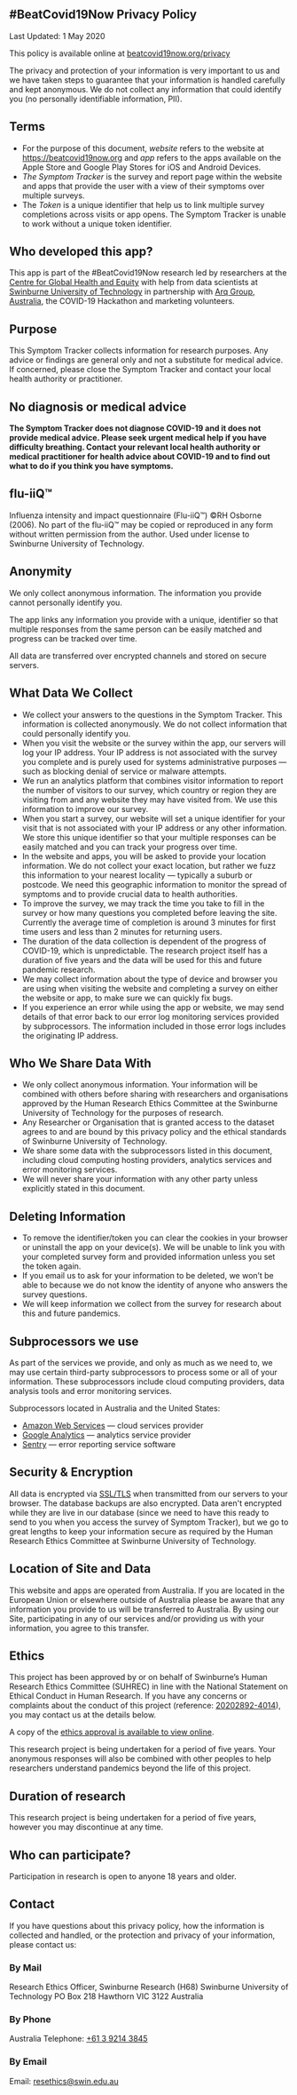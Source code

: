 ## \#BeatCovid19Now Privacy Policy

Last Updated: 1 May 2020

This policy is available online at [beatcovid19now.org/privacy](https://beatcovid19now.org/privacy)

The privacy and protection of your information is very important to us and we have taken steps to guarantee that your information is handled carefully and kept anonymous. We do not collect any information that could identify you (no personally identifiable information, PII).

## Terms

* For the purpose of this document, _website_ refers to the website at https://beatcovid19now.org and _app_ refers to the apps available on the Apple Store and Google Play Stores for iOS and Android Devices.
* _The Symptom Tracker_ is the survey and report page within the website and apps that provide the user with a view of their symptoms over multiple surveys.
* The _Token_ is a unique identifier that help us to link multiple survey completions across visits or app opens. The Symptom Tracker is unable to work without a unique token identifier.

## Who developed this app?

This app is part of the #BeatCovid19Now research led by researchers at the [Centre for Global Health and Equity](https://www.swinburne.edu.au/research/global-health-equity/) with help from data scientists at [Swinburne University of Technology](https://www.swinburne.edu.au/) in partnership with [Arq Group, Australia](https://arq.group/), the COVID-19 Hackathon and marketing volunteers.

## Purpose

This Symptom Tracker collects information for research purposes. Any advice or findings are general only and not a substitute for medical advice. If concerned, please close the Symptom Tracker and contact your local health authority or practitioner.

## No diagnosis or medical advice

**The Symptom Tracker does not diagnose COVID-19 and it does not provide medical advice. Please seek urgent medical help if you have difficulty breathing. Contact your relevant local health authority or medical practitioner for health advice about COVID-19 and to find out what to do if you think you have symptoms.**

## flu-iiQ™
Influenza intensity and impact questionnaire (Flu-iiQ™) ©RH Osborne (2006). No part of the flu-iiQ™ may be copied or reproduced in any form without written permission from the author. Used under license to Swinburne University of Technology.

## Anonymity

We only collect anonymous information. The information you provide cannot personally identify you.

The app links any information you provide with a unique, identifier so that multiple responses from the same person can be easily matched and progress can be tracked over time.

All data are transferred over encrypted channels and stored on secure servers.


## What Data We Collect

* We collect your answers to the questions in the Symptom Tracker. This information is collected anonymously. We do not collect information that could personally identify you.
* When you visit the website or the survey within the app, our servers will log your IP address. Your IP address is not associated with the survey you complete and is purely used for systems administrative purposes — such as blocking denial of service or malware attempts.
* We run an analytics platform that combines visitor information to report the number of visitors to our survey, which country or region they are visiting from and any website they may have visited from. We use this information to improve our survey.
* When you start a survey, our website will set a unique identifier for your visit that is not associated with your IP address or any other information. We store this unique identifier so that your multiple responses can be easily matched and you can track your progress over time.
* In the website and apps, you will be asked to provide your location information. We do not collect your exact location, but rather we fuzz this information to your nearest locality — typically a suburb or postcode. We need this geographic information to monitor the spread of symptoms and to provide crucial data to health authorities.
* To improve the survey, we may track the time you take to fill in the survey or how many questions you completed before leaving the site. Currently the average time of completion is around 3 minutes for first time users and less than 2 minutes for returning users.
* The duration of the data collection is dependent of the progress of COVID-19, which is unpredictable. The research project itself has a duration of five years and the data will be used for this and future pandemic research.
* We may collect information about the type of device and browser you are using when visiting the website and completing a survey on either the website or app, to make sure we can quickly fix bugs.
* If you experience an error while using the app or website, we may send details of that error back to our error log monitoring services provided by subprocessors. The information included in those error logs includes the originating IP address.

## Who We Share Data With

* We only collect anonymous information. Your information will be combined with others before sharing with researchers and organisations approved by the Human Research Ethics Committee at the Swinburne University of Technology for the purposes of research.
* Any Researcher or Organisation that is granted access to the dataset agrees to and are bound by this privacy policy and the ethical standards of Swinburne University of Technology.
* We share some data with the subprocessors listed in this document, including cloud computing hosting providers, analytics services and error monitoring services.
* We will never share your information with any other party unless explicitly stated in this document.

## Deleting Information

* To remove the identifier/token you can clear the cookies in your browser or uninstall the app on your device(s). We will be unable to link you with your completed survey form and provided information unless you set the token again.
* If you email us to ask for your information to be deleted, we won’t be able to because we do not know the identity of anyone who answers the survey questions.
* We will keep information we collect from the survey for research about this and future pandemics.


## Subprocessors we use

As part of the services we provide, and only as much as we need to, we may use certain third-party subprocessors to process some or all of your information. These subprocessors include cloud computing providers, data analysis tools and error monitoring services.

Subprocessors located in Australia and the United States:
* [Amazon Web Services](https://aws.amazon.com/) — cloud services provider
* [Google Analytics](https://analytics.google.com) — analytics service provider
* [Sentry](https://www.sentry.io/) — error reporting service software

## Security & Encryption

All data is encrypted via [SSL/TLS](https://en.wikipedia.org/wiki/Transport_Layer_Security) when transmitted from our servers to your browser. The database backups are also encrypted. Data aren't encrypted while they are live in our database (since we need to have this ready to send to you when you access the survey of Symptom Tracker), but we go to great lengths to keep your information secure as required by the Human Research Ethics Committee at Swinburne University of Technology.

## Location of Site and Data

This website and apps are operated from Australia. If you are located in the European Union or elsewhere outside of Australia please be aware that any information you provide to us will be transferred to Australia. By using our Site, participating in any of our services and/or providing us with your information, you agree to this transfer.

## Ethics

This project has been approved by or on behalf of Swinburne’s Human Research Ethics Committee (SUHREC) in line with the National Statement on Ethical Conduct in Human Research. If you have any concerns or complaints about the conduct of this project (reference: [20202892-4014](https://beatcovid19now.org/documents/ethics-approval.pdf)), you may contact us at the details below.

A copy of the [ethics approval is available to view online](https://beatcovid19now.org/documents/ethics-approval.pdf).

This research project is being undertaken for a period of five years. Your anonymous responses will also be combined with other peoples to help researchers understand pandemics beyond the life of this project.

## Duration of research

This research project is being undertaken for a period of five years, however you may discontinue at any time.

## Who can participate?

Participation in research is open to anyone 18 years and older.

## Contact

If you have questions about this privacy policy, how the information is collected and handled, or the protection and privacy of your information, please contact us:

### By Mail

Research Ethics Officer, Swinburne Research (H68)
Swinburne University of Technology
PO Box 218
Hawthorn VIC 3122 Australia

### By Phone

Australia Telephone: [+61 3 9214 3845](callto:+61392143845)

### By Email

Email: [resethics@swin.edu.au](mailto:resethics@swin.edu.au)
